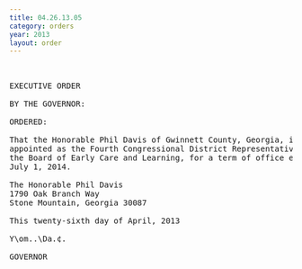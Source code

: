 ```yaml
---
title: 04.26.13.05
category: orders
year: 2013
layout: order
---
```


<pre> 

EXECUTIVE ORDER

BY THE GOVERNOR:

ORDERED:

That the Honorable Phil Davis of Gwinnett County, Georgia, is
appointed as the Fourth Congressional District Representative on
the Board of Early Care and Learning, for a term of office ending
July 1, 2014.

The Honorable Phil Davis
1790 Oak Branch Way
Stone Mountain, Georgia 30087

This twenty-sixth day of April, 2013

Y\om..\Da.¢.

GOVERNOR

</pre>
